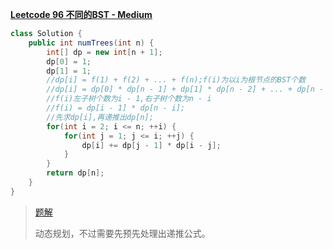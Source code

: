 **[Leetcode 96 不同的BST - Medium](https://leetcode-cn.com/problems/unique-binary-search-trees/)**

```java
class Solution {
    public int numTrees(int n) {
        int[] dp = new int[n + 1];
        dp[0] = 1;
        dp[1] = 1;
        //dp[i] = f(1) + f(2) + ... + f(n);f(i)为以i为根节点的BST个数
        //dp[i] = dp[0] * dp[n - 1] + dp[1] * dp[n - 2] + ... + dp[n - 1] * dp[0]
        //f(i)左子树个数为i - 1,右子树个数为n - i
        //f(i) = dp[i - 1] * dp[n - i];
        //先求dp[i],再递推出dp[n];
        for(int i = 2; i <= n; ++i) {
            for(int j = 1; j <= i; ++j) {
                dp[i] += dp[j - 1] * dp[i - j];
            }
        }
        return dp[n];
    }
}
```

> [题解](https://leetcode-cn.com/problems/unique-binary-search-trees/solution/hua-jie-suan-fa-96-bu-tong-de-er-cha-sou-suo-shu-b/)
>
> 动态规划，不过需要先预先处理出递推公式。